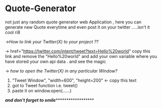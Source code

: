 # Quote-Generator
not just any random quote generator web Application , here you can generate new Quote everytime and even post it on your twitter .....isn't it cool ri8


 ->*How to link your Twitter(X) to your project ??*
 
->  href="https://twitter.com/intent/tweet?text=Hello%20world" copy this link and remove the "Hello%20world" 
and add your own variable where you have stored your own api data .
and see the magic 


-> *how to open the Twitter(X) in any particular Window?*

1.  "Tweet Window", "width=600", "height=200"    <- copy this text
2.  got to Tweet function i.e. tweet()
3.  paste it on window.open(......)

*****************************************and don't forget to smile*********************************************************** 
